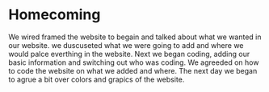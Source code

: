 # Homecoming
We wired framed the website to begain and talked about what we wanted in our website.
we duscuseted what we were going to add and where we would palce everthing in the website.
Next we began coding, adding our basic information and switching out who was coding.
We agreeded on how to code the website on what we added and where.
The next day we began to agrue a bit over colors and grapics of the website.

